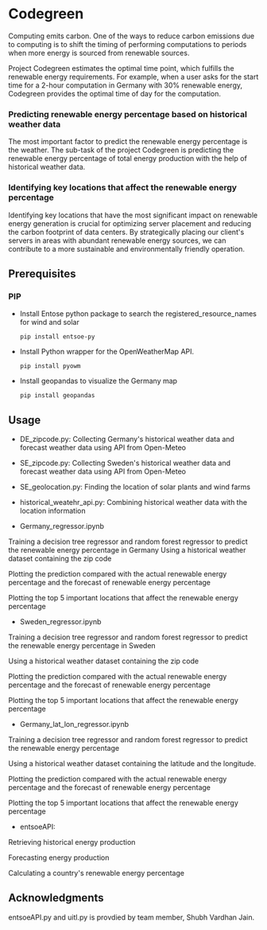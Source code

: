 # Codegreen
Computing emits carbon.
One of the ways to reduce carbon emissions due to computing is to shift the timing of performing
computations to periods when more energy is sourced from renewable sources.

Project Codegreen estimates the optimal time point, which fulfills the renewable energy requirements. 
For example, when a user asks for the start time for a 2-hour computation in Germany with 30% renewable energy, Codegreen provides the optimal time of day for the computation. 

### Predicting renewable energy percentage based on historical weather data

The most important factor to predict the renewable energy percentage is the weather.
The sub-task of the project Codegreen is predicting the renewable energy percentage of total energy production with the help of historical weather data. 

### Identifying key locations that affect the renewable energy percentage 
Identifying key locations that have the most significant impact on renewable energy generation is crucial for optimizing server placement and reducing the carbon footprint of data centers. By strategically placing our client's servers in areas with abundant renewable energy sources, we can contribute to a more sustainable and environmentally friendly operation.

## Prerequisites
### PIP
- Install Entose python package to search the registered_resource_names for wind and solar
    ```
    pip install entsoe-py
    ```
- Install Python wrapper for the OpenWeatherMap API.
    ```
    pip install pyowm
    ```
- Install geopandas to visualize the Germany map
    ```
    pip install geopandas
    ```





## Usage

- DE_zipcode.py: Collecting Germany's historical weather data and forecast weather data using API from Open-Meteo

- SE_zipcode.py: Collecting Sweden's historical weather data and forecast weather data using API from Open-Meteo

- SE_geolocation.py: Finding the location of solar plants and wind farms

- historical_weatehr_api.py: Combining historical weather data with the location information

- Germany_regressor.ipynb
  
Training a decision tree regressor and random forest regressor to predict the renewable energy percentage in Germany
Using a historical weather dataset containing the zip code

Plotting the prediction compared with the actual renewable energy percentage and the forecast of renewable energy percentage

Plotting the top 5 important locations that affect the renewable energy percentage

- Sweden_regressor.ipynb
  
Training a decision tree regressor and random forest regressor to predict the renewable energy percentage in Sweden

Using a historical weather dataset containing the zip code

Plotting the prediction compared with the actual renewable energy percentage and the forecast of renewable energy percentage

Plotting the top 5 important locations that affect the renewable energy percentage

- Germany_lat_lon_regressor.ipynb
  
Training a decision tree regressor and random forest regressor to predict the renewable energy percentage

Using a historical weather dataset containing the latitude and the longitude.

Plotting the prediction compared with the actual renewable energy percentage and the forecast of renewable energy percentage

Plotting the top 5 important locations that affect the renewable energy percentage

- entsoeAPI:

Retrieving historical energy production

Forecasting energy production

Calculating a country's renewable energy percentage

## Acknowledgments

entsoeAPI.py and uitl.py is provdied by team member, Shubh Vardhan Jain.

